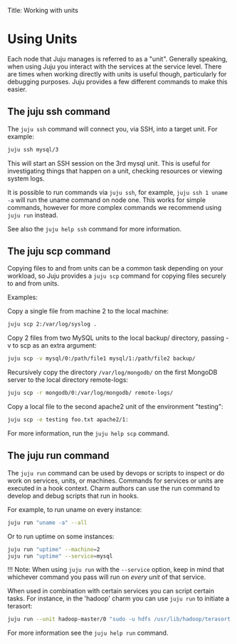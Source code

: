 Title: Working with units

# Using Units

Each node that Juju manages is referred to as a "unit". Generally speaking,
when using Juju you interact with the services at the service level. There are
times when working directly with units is useful though, particularly for
debugging purposes. Juju provides a few different commands to make this
easier.


## The juju ssh command

The `juju ssh` command will connect you, via SSH, into a target unit. For
example:

```bash
juju ssh mysql/3
```

This will start an SSH session on the 3rd mysql unit. This is useful for
investigating things that happen on a unit, checking resources or viewing
system logs.

It is possible to run commands via `juju ssh`, for example, `juju ssh 1 uname
-a` will run the uname command on node one. This works for simple commands,
however for more complex commands we recommend using `juju run` instead.

See also the `juju help ssh` command for more information.


## The juju scp command

Copying files to and from units can be a common task depending on your
workload, so Juju provides a `juju scp` command for copying files securely to
and from units.

Examples:

Copy a single file from machine 2 to the local machine:

```bash
juju scp 2:/var/log/syslog .
```

Copy 2 files from two MySQL units to the local backup/ directory, passing -v to
scp as an extra argument:

```bash
juju scp -v mysql/0:/path/file1 mysql/1:/path/file2 backup/
```

Recursively copy the directory `/var/log/mongodb/` on the first MongoDB server
to the local directory remote-logs:

```bash
juju scp -r mongodb/0:/var/log/mongodb/ remote-logs/
```

Copy a local file to the second apache2 unit of the environment "testing":

```bash
juju scp -e testing foo.txt apache2/1:
```

For more information, run the `juju help scp` command.


## The juju run command

The `juju run` command can be used by devops or scripts to inspect or do work
on services, units, or machines. Commands for services or units are executed in
a hook context. Charm authors can use the run command to develop and debug
scripts that run in hooks.

For example, to run uname on every instance:

```bash
juju run "uname -a" --all
```

Or to run uptime on some instances:

```bash
juju run "uptime" --machine=2
juju run "uptime" --service=mysql
```

!!! Note: When using `juju run` with the `--service` option, keep in mind that
whichever command you pass will run on *every unit* of that service.

When used in combination with certain services you can script certain tasks.
For instance, in the 'hadoop' charm you can use `juju run` to initiate a
terasort:

```bash
juju run --unit hadoop-master/0 "sudo -u hdfs /usr/lib/hadoop/terasort.sh"
```

For more information see the `juju help run` command.
